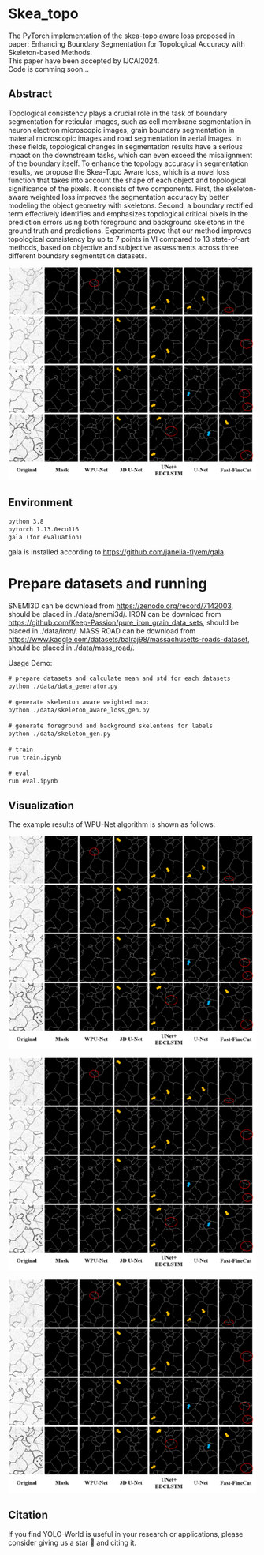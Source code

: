 # Skea_topo
The PyTorch implementation of the skea-topo aware loss proposed in paper: Enhancing Boundary Segmentation for Topological Accuracy with Skeleton-based Methods. <br>
This paper have been accepted by IJCAI2024. <br>
Code is comming soon... <br>

## Abstract
Topological consistency plays a crucial role in the task of boundary segmentation for reticular images, such as cell membrane segmentation in neuron electron microscopic images, grain boundary segmentation in material microscopic images and road segmentation in aerial images. In these fields, topological changes in segmentation results have a serious impact on the downstream tasks, which can even exceed the misalignment of the boundary itself. To enhance the topology accuracy in segmentation results, we propose the Skea-Topo Aware loss, which is a novel loss function that takes into account the shape of each object and topological significance of the pixels. It consists of two components. First, the skeleton-aware weighted loss improves the segmentation accuracy by better modeling the object geometry with skeletons. Second, a boundary rectified term effectively identifies and emphasizes topological critical pixels in the prediction errors using both foreground and background skeletons in the ground truth and predictions. Experiments prove that our method improves topological consistency by up to 7 points in VI compared to 13 state-of-art methods, based on objective and subjective assessments across three different boundary segmentation datasets.

<p align = "center">
<img src="https://raw.githubusercontent.com/clovermini/MarkdownPhotos/master/WPUnet.png">
</p>

## Environment

    python 3.8
    pytorch 1.13.0+cu116
    gala (for evaluation)

gala is installed according to https://github.com/janelia-flyem/gala.

# Prepare datasets and running
SNEMI3D can be download from https://zenodo.org/record/7142003, should be placed in ./data/snemi3d/.
IRON can be download from https://github.com/Keep-Passion/pure_iron_grain_data_sets, should be placed in ./data/iron/.
MASS ROAD can be download from https://www.kaggle.com/datasets/balraj98/massachusetts-roads-dataset, should be placed in ./data/mass_road/. 

Usage Demo:

    # prepare datasets and calculate mean and std for each datasets
    python ./data/data_generator.py
    
    # generate skelenton aware weighted map:
    python ./data/skeleton_aware_loss_gen.py

    # generate foreground and background skelentons for labels
    python ./data/skeleton_gen.py

    # train
    run train.ipynb

    # eval 
    run eval.ipynb

## Visualization

The example results of WPU-Net algorithm is shown as follows: 

<p align = "center">
<img src="https://raw.githubusercontent.com/clovermini/MarkdownPhotos/master/WPUnet.png">
</p>
<p align = "center">
<img src="https://raw.githubusercontent.com/clovermini/MarkdownPhotos/master/WPUnet.png">
</p>
<p align = "center">
<img src="https://raw.githubusercontent.com/clovermini/MarkdownPhotos/master/WPUnet.png">
</p>

## Citation
If you find YOLO-World is useful in your research or applications, please consider giving us a star 🌟 and citing it.



